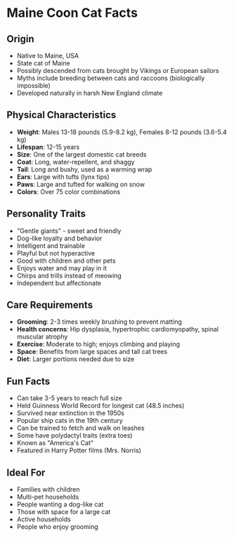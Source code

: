 # Maine Coon Cat Facts

## Origin
- Native to Maine, USA
- State cat of Maine
- Possibly descended from cats brought by Vikings or European sailors
- Myths include breeding between cats and raccoons (biologically impossible)
- Developed naturally in harsh New England climate

## Physical Characteristics
- **Weight**: Males 13-18 pounds (5.9-8.2 kg), Females 8-12 pounds (3.6-5.4 kg)
- **Lifespan**: 12-15 years
- **Size**: One of the largest domestic cat breeds
- **Coat**: Long, water-repellent, and shaggy
- **Tail**: Long and bushy, used as a warming wrap
- **Ears**: Large with tufts (lynx tips)
- **Paws**: Large and tufted for walking on snow
- **Colors**: Over 75 color combinations

## Personality Traits
- "Gentle giants" - sweet and friendly
- Dog-like loyalty and behavior
- Intelligent and trainable
- Playful but not hyperactive
- Good with children and other pets
- Enjoys water and may play in it
- Chirps and trills instead of meowing
- Independent but affectionate

## Care Requirements
- **Grooming**: 2-3 times weekly brushing to prevent matting
- **Health concerns**: Hip dysplasia, hypertrophic cardiomyopathy, spinal muscular atrophy
- **Exercise**: Moderate to high; enjoys climbing and playing
- **Space**: Benefits from large spaces and tall cat trees
- **Diet**: Larger portions needed due to size

## Fun Facts
- Can take 3-5 years to reach full size
- Held Guinness World Record for longest cat (48.5 inches)
- Survived near extinction in the 1950s
- Popular ship cats in the 19th century
- Can be trained to fetch and walk on leashes
- Some have polydactyl traits (extra toes)
- Known as "America's Cat"
- Featured in Harry Potter films (Mrs. Norris)

## Ideal For
- Families with children
- Multi-pet households
- People wanting a dog-like cat
- Those with space for a large cat
- Active households
- People who enjoy grooming
